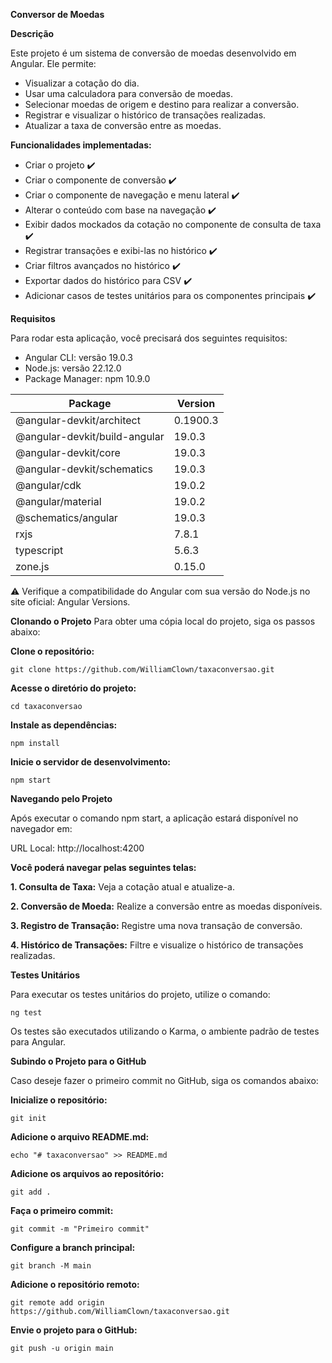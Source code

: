 **Conversor de Moedas**

**Descrição**

Este projeto é um sistema de conversão de moedas desenvolvido em Angular. Ele permite:

- Visualizar a cotação do dia.
- Usar uma calculadora para conversão de moedas.
- Selecionar moedas de origem e destino para realizar a conversão.
- Registrar e visualizar o histórico de transações realizadas.
- Atualizar a taxa de conversão entre as moedas.

**Funcionalidades implementadas:**
- Criar o projeto ✔️
- Criar o componente de conversão ✔️
- Criar o componente de navegação e menu lateral ✔️
- Alterar o conteúdo com base na navegação ✔️
- Exibir dados mockados da cotação no componente de consulta de taxa ✔️
- Registrar transações e exibi-las no histórico ✔️
- Criar filtros avançados no histórico ✔️
- Exportar dados do histórico para CSV ✔️
- Adicionar casos de testes unitários para os componentes principais ✔️
  
**Requisitos**

Para rodar esta aplicação, você precisará dos seguintes requisitos:

- Angular CLI: versão 19.0.3 
- Node.js: versão 22.12.0 
- Package Manager: npm 10.9.0 


|**Package**                   | **Version**  |
| ---------------------------- | -------------|
|@angular-devkit/architect     |   0.1900.3   |
|@angular-devkit/build-angular |  19.0.3      |
|@angular-devkit/core          |  19.0.3      |
|@angular-devkit/schematics    |  19.0.3      |
|@angular/cdk                  |  19.0.2      |
|@angular/material             |  19.0.2      |
|@schematics/angular           |  19.0.3      |
|rxjs                          |  7.8.1       |
|typescript                    |  5.6.3       |
|zone.js                       |  0.15.0      |

⚠️ Verifique a compatibilidade do Angular com sua versão do Node.js no site oficial: Angular Versions.

**Clonando o Projeto**
Para obter uma cópia local do projeto, siga os passos abaixo:

**Clone o repositório:**
```
git clone https://github.com/WilliamClown/taxaconversao.git
```

**Acesse o diretório do projeto:**
```
cd taxaconversao
```

**Instale as dependências:**
```
npm install
```

**Inicie o servidor de desenvolvimento:**
```
npm start
```

**Navegando pelo Projeto**

Após executar o comando npm start, a aplicação estará disponível no navegador em:

URL Local: http://localhost:4200


**Você poderá navegar pelas seguintes telas:**

**1. Consulta de Taxa:** Veja a cotação atual e atualize-a.

**2. Conversão de Moeda:** Realize a conversão entre as moedas disponíveis.

**3. Registro de Transação:** Registre uma nova transação de conversão.

**4. Histórico de Transações:** Filtre e visualize o histórico de transações realizadas.




**Testes Unitários**

Para executar os testes unitários do projeto, utilize o comando:
```
ng test
```
Os testes são executados utilizando o Karma, o ambiente padrão de testes para Angular.



**Subindo o Projeto para o GitHub**

Caso deseje fazer o primeiro commit no GitHub, siga os comandos abaixo:

**Inicialize o repositório:**
```
git init
```

**Adicione o arquivo README.md:**
```
echo "# taxaconversao" >> README.md
```

**Adicione os arquivos ao repositório:**
```
git add .
```

**Faça o primeiro commit:**
```
git commit -m "Primeiro commit"
```

**Configure a branch principal:**
```
git branch -M main
```

**Adicione o repositório remoto:**
```
git remote add origin https://github.com/WilliamClown/taxaconversao.git
```

**Envie o projeto para o GitHub:**
```
git push -u origin main
```
